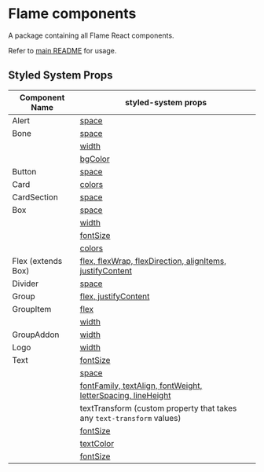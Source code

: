 # Flame components

A package containing all Flame React components.

Refer to [main README](https://github.com/lightspeed/flame/blob/master/README.md#getting-started) for usage.

## Styled System Props

| Component Name     | styled-system props                                                                                                                        |
| ------------------ | ------------------------------------------------------------------------------------------------------------------------------------------ |
| Alert              | [space](https://github.com/jxnblk/styled-system/blob/master/docs/api.md#space)                                                             |
| Bone               | [space](https://github.com/jxnblk/styled-system/blob/master/docs/api.md#space)                                                             |
|                    | [width](https://github.com/jxnblk/styled-system/blob/master/docs/api.md#width)                                                             |
|                    | [bgColor](https://github.com/jxnblk/styled-system/blob/master/docs/api.md#color)                                                           |
| Button             | [space](https://github.com/jxnblk/styled-system/blob/master/docs/api.md#space)                                                             |
| Card               | [colors](https://github.com/jxnblk/styled-system/blob/master/docs/api.md#color)                                                            |
| CardSection        | [space](https://github.com/jxnblk/styled-system/blob/master/docs/api.md#space)                                                             |
| Box                | [space](https://github.com/jxnblk/styled-system/blob/master/docs/api.md#space)                                                             |
|                    | [width](https://github.com/jxnblk/styled-system/blob/master/docs/api.md#width)                                                             |
|                    | [fontSize](https://github.com/jxnblk/styled-system/blob/master/docs/api.md#fontsize)                                                       |
|                    | [colors](https://github.com/jxnblk/styled-system/blob/master/docs/api.md#color)                                                            |
| Flex (extends Box) | [flex, flexWrap, flexDirection, alignItems, justifyContent](https://github.com/jxnblk/styled-system/blob/master/docs/api.md#flexbox)       |
| Divider            | [space](https://github.com/jxnblk/styled-system/blob/master/docs/api.md#space)                                                             |
| Group              | [flex, justifyContent](https://github.com/jxnblk/styled-system/blob/master/docs/api.md#flexbox)                                            |
| GroupItem          | [flex](https://github.com/jxnblk/styled-system/blob/master/docs/api.md#flexbox)                                                            |
|                    | [width](https://github.com/jxnblk/styled-system/blob/master/docs/api.md#width)                                                             |
| GroupAddon         | [width](https://github.com/jxnblk/styled-system/blob/master/docs/api.md#width)                                                             |
| Logo               | [width](https://github.com/jxnblk/styled-system/blob/master/docs/api.md#width)                                                             |
| Text               | [fontSize](https://github.com/jxnblk/styled-system/blob/master/docs/api.md#fontsize)                                                       |
|                    | [space](https://github.com/jxnblk/styled-system/blob/master/docs/api.md#space)                                                             |
|                    | [fontFamily, textAlign, fontWeight, letterSpacing, lineHeight](https://github.com/jxnblk/styled-system/blob/master/docs/api.md#typography) |
|                    | textTransform (custom property that takes any `text-transform` values)                                                                     |
|                    | [fontSize](https://github.com/jxnblk/styled-system/blob/master/docs/api.md#fontsize)                                                       |
|                    | [textColor](https://github.com/jxnblk/styled-system/blob/master/docs/api.md#color)                                                         |
|                    | [fontSize](https://github.com/jxnblk/styled-system/blob/master/docs/api.md#fontsize)                                                       |

